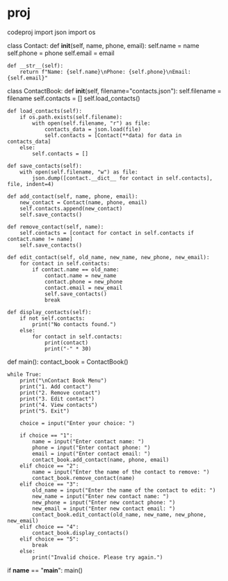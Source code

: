 # proj
codeproj
import json
import os

class Contact:
    def __init__(self, name, phone, email):
        self.name = name
        self.phone = phone
        self.email = email

    def __str__(self):
        return f"Name: {self.name}\nPhone: {self.phone}\nEmail: {self.email}"

class ContactBook:
    def __init__(self, filename="contacts.json"):
        self.filename = filename
        self.contacts = []
        self.load_contacts()

    def load_contacts(self):
        if os.path.exists(self.filename):
            with open(self.filename, "r") as file:
                contacts_data = json.load(file)
                self.contacts = [Contact(**data) for data in contacts_data]
        else:
            self.contacts = []

    def save_contacts(self):
        with open(self.filename, "w") as file:
            json.dump([contact.__dict__ for contact in self.contacts], file, indent=4)

    def add_contact(self, name, phone, email):
        new_contact = Contact(name, phone, email)
        self.contacts.append(new_contact)
        self.save_contacts()

    def remove_contact(self, name):
        self.contacts = [contact for contact in self.contacts if contact.name != name]
        self.save_contacts()

    def edit_contact(self, old_name, new_name, new_phone, new_email):
        for contact in self.contacts:
            if contact.name == old_name:
                contact.name = new_name
                contact.phone = new_phone
                contact.email = new_email
                self.save_contacts()
                break

    def display_contacts(self):
        if not self.contacts:
            print("No contacts found.")
        else:
            for contact in self.contacts:
                print(contact)
                print("-" * 30)

def main():
    contact_book = ContactBook()

    while True:
        print("\nContact Book Menu")
        print("1. Add contact")
        print("2. Remove contact")
        print("3. Edit contact")
        print("4. View contacts")
        print("5. Exit")

        choice = input("Enter your choice: ")

        if choice == "1":
            name = input("Enter contact name: ")
            phone = input("Enter contact phone: ")
            email = input("Enter contact email: ")
            contact_book.add_contact(name, phone, email)
        elif choice == "2":
            name = input("Enter the name of the contact to remove: ")
            contact_book.remove_contact(name)
        elif choice == "3":
            old_name = input("Enter the name of the contact to edit: ")
            new_name = input("Enter new contact name: ")
            new_phone = input("Enter new contact phone: ")
            new_email = input("Enter new contact email: ")
            contact_book.edit_contact(old_name, new_name, new_phone, new_email)
        elif choice == "4":
            contact_book.display_contacts()
        elif choice == "5":
            break
        else:
            print("Invalid choice. Please try again.")

if __name__ == "__main__":
    main()
